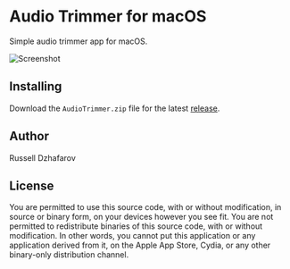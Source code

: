 # Audio Trimmer for macOS

Simple audio trimmer app for macOS.

![Screenshot](./AudioTrimmer.png)

## Installing

Download the `AudioTrimmer.zip` file for the latest [release](https://github.com/russelldzhafarov/audio-trimmer-macos/releases).

## Author

Russell Dzhafarov

## License

You are permitted to use this
source code, with or without modification, in source or binary form, on
your devices however you see fit.  You are not permitted to redistribute
binaries of this source code, with or without modification.  In other
words, you cannot put this application or any application derived from
it, on the Apple App Store, Cydia, or any other binary-only distribution
channel.
